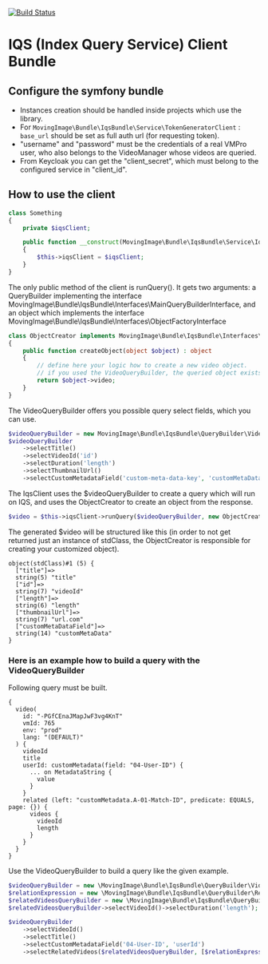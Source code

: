 [![Build Status](https://github.com/movingimage-evp/iqs-client-php/actions/workflows/verify-pull-request.yml/badge.svg)](https://github.com/movingimage-evp/iqs-client-php/actions/workflows/verify-pull-request.yml)

# IQS (Index Query Service) Client Bundle

## Configure the symfony bundle
* Instances creation should be handled inside projects which use the library.  
* For `MovingImage\Bundle\IqsBundle\Service\TokenGeneratorClient` : `base_url` should be set as full auth url (for requesting token). 
* "username" and "password" must be the credentials of a real VMPro user, who also belongs to the VideoManager whose videos are queried.
* From Keycloak you can get the "client_secret", which must belong to the configured service in "client_id". 

## How to use the client
```php
class Something 
{
    private $iqsClient;

    public function __construct(MovingImage\Bundle\IqsBundle\Service\IqsClient $iqsClient)
    {
        $this->iqsClient = $iqsClient;
    }
}
```

The only public method of the client is runQuery(). 
It gets two arguments: a QueryBuilder implementing the interface MovingImage\Bundle\IqsBundle\Interfaces\MainQueryBuilderInterface,
and an object which implements the interface MovingImage\Bundle\IqsBundle\Interfaces\ObjectFactoryInterface
```php
class ObjectCreator implements MovingImage\Bundle\IqsBundle\Interfaces\ObjectFactoryInterface
{
    public function createObject(object $object) : object
    {
        // define here your logic how to create a new video object.
        // if you used the VideoQueryBuilder, the queried object exists in $object->video
        return $object->video;
    }
}
```
The VideoQueryBuilder offers you possible query select fields, which you can use. 
```php
$videoQueryBuilder = new MovingImage\Bundle\IqsBundle\QueryBuilder\Video\VideoQueryBuilder($videoId, $videoManagerId);
$videoQueryBuilder
    ->selectTitle()
    ->selectVideoId('id')
    ->selectDuration('length')
    ->selectThumbnailUrl()
    ->selectCustomMetadataField('custom-meta-data-key', 'customMetaDataField');
```
The IqsClient uses the $videoQueryBuilder to create a query which will run on IQS, and uses the ObjectCreator to create 
an object from the response.
```php
$video = $this->iqsClient->runQuery($videoQueryBuilder, new ObjectCreator());
```
The generated $video will be structured like this (in order to not get returned just an instance of stdClass, 
the ObjectCreator is responsible for creating your customized object). 
```
object(stdClass)#1 (5) {
  ["title"]=>
  string(5) "title"
  ["id"]=>
  string(7) "videoId"
  ["length"]=>
  string(6) "length"
  ["thumbnailUrl"]=>
  string(7) "url.com"
  ["customMetaDataField"]=>
  string(14) "customMetaData"
}

```

### Here is an example how to build a query with the VideoQueryBuilder
Following query must be built.
```
{
  video(
    id: "-PGfCEnaJMapJwF3vg4KnT"
    vmId: 765
    env: "prod"
    lang: "(DEFAULT)"
  ) {
    videoId
    title
    userId: customMetadata(field: "04-User-ID") {
      ... on MetadataString {
        value
      }
    }
    related (left: "customMetadata.A-01-Match-ID", predicate: EQUALS, page: {}) {
      videos {
        videoId
        length
      }
    }
  }
}
```
Use the VideoQueryBuilder to build a query like the given example.
```php
$videoQueryBuilder = new \MovingImage\Bundle\IqsBundle\QueryBuilder\Video\VideoQueryBuilder('-PGfCEnaJMapJwF3vg4KnT', 765);
$relationExpression = new \MovingImage\Bundle\IqsBundle\QueryBuilder\Relation\RelationExpression('A-01-Match-ID', true);
$relatedVideosQueryBuilder = new \MovingImage\Bundle\IqsBundle\QueryBuilder\Video\RelatedVideosQueryBuilder();
$relatedVideosQueryBuilder->selectVideoId()->selectDuration('length');

$videoQueryBuilder
    ->selectVideoId()
    ->selectTitle()
    ->selectCustomMetadataField('04-User-ID', 'userId')
    ->selectRelatedVideos($relatedVideosQueryBuilder, [$relationExpression]);
```